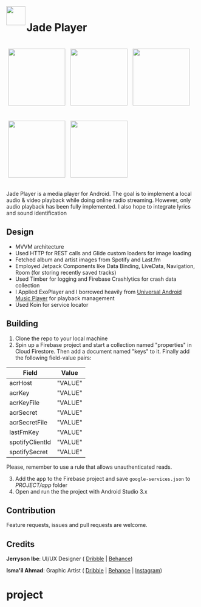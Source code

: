 <img align="left" src="https://raw.githubusercontent.com/wilburt/Jade-Player/master/images/icon.svg?sanitize=true" width="50px">

# Jade Player

<p>
    <img src="https://raw.githubusercontent.com/wilburt/Jade-Player/master/images/explore.jpg" width="150px" height="auto" hspace="5" vspace="20"/>
    <img src="https://raw.githubusercontent.com/wilburt/Jade-Player/master/images/songs.jpg" width="150px" height="auto" hspace="5" vspace="20"/>
   <img src="https://raw.githubusercontent.com/wilburt/Jade-Player/master/images/current.jpg" width="150px" height="auto" hspace="5" vspace="20"/>
   <img src="https://raw.githubusercontent.com/wilburt/Jade-Player/master/images/player.jpg" width="150px" height="auto" hspace="5" vspace="20"/>
   <img src="https://raw.githubusercontent.com/wilburt/Jade-Player/master/images/album.jpg" width="150px" height="auto" hspace="5" vspace="20"/>
</p>

Jade Player is a media player for Android. The goal is to implement a local audio & video playback while doing online radio streaming. However, only audio playback has been fully implemented. I also hope to integrate lyrics and sound identification

## Design
- MVVM architecture
- Used HTTP for REST calls and Glide custom loaders for image loading
- Fetched album and artist images from Spotify and Last.fm
- Employed Jetpack Components like  Data Binding, LiveData, Navigation, Room (for storing recently saved tracks)
- Used Timber for logging and Firebase Crashlytics for crash data collection
- I Applied ExoPlayer and I borrowed heavily from [Universal Android Music Player](https://github.com/android/uamp) for playback management
- Used Koin for service locator

## Building
1. Clone the repo to your local machine
2. Spin up a Firebase project and start a collection named "properties" in Cloud Firestore. Then add a document named "keys" to it. Finally add the following field-value pairs:

Field | Value
--- | ---
acrHost| "VALUE"
acrKey|"VALUE"
acrKeyFile|"VALUE"
acrSecret|"VALUE"
acrSecretFile|"VALUE"
lastFmKey|"VALUE"
spotifyClientId|"VALUE"
spotifySecret|"VALUE"

Please, remember to use a rule that allows unauthenticated reads.

3. Add the app to the Firebase project and save `google-services.json` to *PROJECT/app* folder
4. Open and run the the project with Android Studio 3.x

## Contribution
Feature requests, issues and pull requests are welcome.

## Credits
**Jerryson Ibe**: UI/UX Designer ( [Dribble](https://dribbble.com/Jerryboy) | [Behance](https://www.behance.net/Jerrysonibe))

**Isma'il Ahmad**: Graphic Artist ( [Dribble](https://dribbble.com/theIsmailAh) | [Behance](https://www.behance.net/theIsmailAh) | [Instagram](https://www.behance.net/theIsmailAh))
# project
